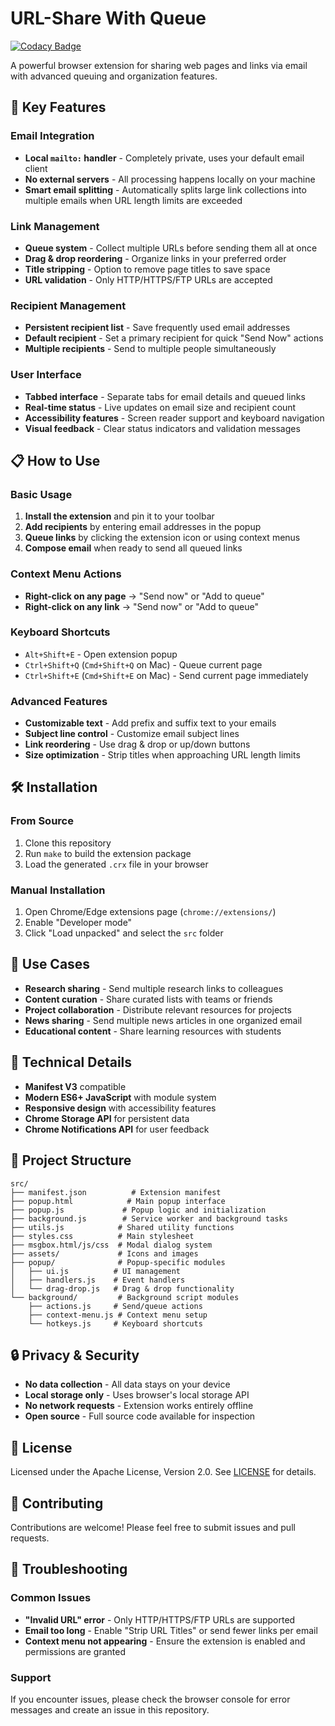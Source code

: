 # URL-Share With Queue

[![Codacy Badge](https://api.codacy.com/project/badge/Grade/b2c9a17c465546b1a90db60ed39cf7dd)](https://app.codacy.com/gh/jfrickson/Url-Share?utm_source=github.com&utm_medium=referral&utm_content=jfrickson/Url-Share&utm_campaign=Badge_Grade)

A powerful browser extension for sharing web pages and links via email with advanced queuing and organization features.

## 🚀 Key Features

### Email Integration
- **Local `mailto:` handler** - Completely private, uses your default email client
- **No external servers** - All processing happens locally on your machine
- **Smart email splitting** - Automatically splits large link collections into multiple emails when URL length limits are exceeded

### Link Management
- **Queue system** - Collect multiple URLs before sending them all at once
- **Drag & drop reordering** - Organize links in your preferred order
- **Title stripping** - Option to remove page titles to save space
- **URL validation** - Only HTTP/HTTPS/FTP URLs are accepted

### Recipient Management
- **Persistent recipient list** - Save frequently used email addresses
- **Default recipient** - Set a primary recipient for quick "Send Now" actions
- **Multiple recipients** - Send to multiple people simultaneously

### User Interface
- **Tabbed interface** - Separate tabs for email details and queued links
- **Real-time status** - Live updates on email size and recipient count
- **Accessibility features** - Screen reader support and keyboard navigation
- **Visual feedback** - Clear status indicators and validation messages

## 📋 How to Use

### Basic Usage
1. **Install the extension** and pin it to your toolbar
2. **Add recipients** by entering email addresses in the popup
3. **Queue links** by clicking the extension icon or using context menus
4. **Compose email** when ready to send all queued links

### Context Menu Actions
- **Right-click on any page** → "Send now" or "Add to queue"
- **Right-click on any link** → "Send now" or "Add to queue"

### Keyboard Shortcuts
- `Alt+Shift+E` - Open extension popup
- `Ctrl+Shift+Q` (`Cmd+Shift+Q` on Mac) - Queue current page
- `Ctrl+Shift+E` (`Cmd+Shift+E` on Mac) - Send current page immediately

### Advanced Features
- **Customizable text** - Add prefix and suffix text to your emails
- **Subject line control** - Customize email subject lines
- **Link reordering** - Use drag & drop or up/down buttons
- **Size optimization** - Strip titles when approaching URL length limits

## 🛠️ Installation

### From Source
1. Clone this repository
2. Run `make` to build the extension package
3. Load the generated `.crx` file in your browser

### Manual Installation
1. Open Chrome/Edge extensions page (`chrome://extensions/`)
2. Enable "Developer mode"
3. Click "Load unpacked" and select the `src` folder

## 🎯 Use Cases

- **Research sharing** - Send multiple research links to colleagues
- **Content curation** - Share curated lists with teams or friends
- **Project collaboration** - Distribute relevant resources for projects
- **News sharing** - Send multiple news articles in one organized email
- **Educational content** - Share learning resources with students

## 🔧 Technical Details

- **Manifest V3** compatible
- **Modern ES6+ JavaScript** with module system
- **Responsive design** with accessibility features
- **Chrome Storage API** for persistent data
- **Chrome Notifications API** for user feedback

## 📁 Project Structure

```
src/
├── manifest.json          # Extension manifest
├── popup.html            # Main popup interface
├── popup.js             # Popup logic and initialization
├── background.js        # Service worker and background tasks
├── utils.js            # Shared utility functions
├── styles.css          # Main stylesheet
├── msgbox.html/js/css  # Modal dialog system
├── assets/             # Icons and images
├── popup/              # Popup-specific modules
│   ├── ui.js          # UI management
│   ├── handlers.js    # Event handlers
│   └── drag-drop.js   # Drag & drop functionality
└── background/         # Background script modules
    ├── actions.js     # Send/queue actions
    ├── context-menu.js # Context menu setup
    └── hotkeys.js     # Keyboard shortcuts
```

## 🔒 Privacy & Security

- **No data collection** - All data stays on your device
- **Local storage only** - Uses browser's local storage API
- **No network requests** - Extension works entirely offline
- **Open source** - Full source code available for inspection

## 📄 License

Licensed under the Apache License, Version 2.0. See [LICENSE](LICENSE) for details.

## 🤝 Contributing

Contributions are welcome! Please feel free to submit issues and pull requests.

## 🐛 Troubleshooting

### Common Issues
- **"Invalid URL" error** - Only HTTP/HTTPS/FTP URLs are supported
- **Email too long** - Enable "Strip URL Titles" or send fewer links per email
- **Context menu not appearing** - Ensure the extension is enabled and permissions are granted

### Support
If you encounter issues, please check the browser console for error messages and create an issue in this repository.
